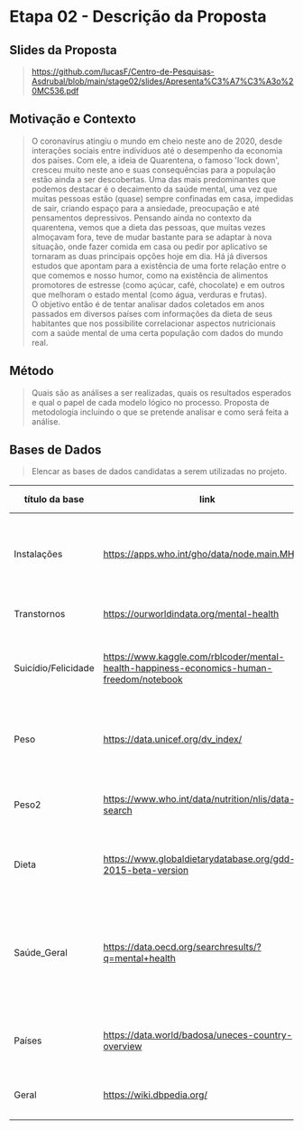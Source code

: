 # Etapa 02 - Descrição da Proposta

## Slides da Proposta

> https://github.com/IucasF/Centro-de-Pesquisas-Asdrubal/blob/main/stage02/slides/Apresenta%C3%A7%C3%A3o%20MC536.pdf

## Motivação e Contexto

> O coronavírus atingiu o mundo em cheio neste ano de 2020, desde interações sociais entre indivíduos até o desempenho da economia dos países. Com ele, a ideia de Quarentena, o famoso 'lock down', cresceu muito neste ano e suas consequências para a população estão ainda a ser descobertas. Uma das mais predominantes que podemos destacar é o decaimento da saúde mental, uma vez que muitas pessoas estão (quase) sempre confinadas em casa, impedidas de sair, criando espaço para a ansiedade, preocupação e até pensamentos depressivos. Pensando ainda no contexto da quarentena, vemos que a dieta das pessoas, que muitas vezes almoçavam fora, teve de mudar bastante para se adaptar à nova situação, onde fazer comida em casa ou pedir por aplicativo se tornaram as duas principais opções hoje em dia. Há já diversos estudos que apontam para a existência de uma forte relação entre o que comemos e nosso humor, como na existência de alimentos promotores de estresse (como açúcar, café, chocolate) e em outros que melhoram o estado mental (como água, verduras e frutas).  
O objetivo então é de tentar analisar dados coletados em anos passados em diversos países com informações da dieta de seus habitantes que nos possibilite correlacionar aspectos nutricionais com a saúde mental de uma certa população com dados do mundo real.

## Método

> Quais são as análises a ser realizadas, quais os resultados esperados e qual o papel de cada modelo lógico no processo. Proposta de metodologia incluindo o que se pretende analisar e como será feita a análise.

## Bases de Dados
> Elencar as bases de dados candidatas a serem utilizadas no projeto.

título da base | link | breve descrição
----- | ----- | -----
Instalações | https://apps.who.int/gho/data/node.main.MHFAC | Instalações para tratamento de problemas mentais por país (JSON) 
Transtornos | https://ourworldindata.org/mental-health | Transtornos mentais por país (CSV)
Suicídio/Felicidade | https://www.kaggle.com/rblcoder/mental-health-happiness-economics-human-freedom/notebook | Dados sobre Suicídio e níveis de felicidade por país (CSV)
Peso | https://data.unicef.org/dv_index/ | Taxa de obesidade, desnutrição entre outros por país (CSV)
Peso2 | https://www.who.int/data/nutrition/nlis/data-search | Taxa de obesidade e desnutrição por país (CSV)
Dieta | https://www.globaldietarydatabase.org/gdd-2015-beta-version | Informações sobre o tipo de dieta mais comum por país
Saúde_Geral | https://data.oecd.org/searchresults/?q=mental+health | Dados diversos relacionados à saúde, além de dados sobre índices de suicídio e de obesidade (CSV)
Países | https://data.world/badosa/uneces-country-overview | Dados geográficos gerais de países (JSON)
Geral | https://wiki.dbpedia.org/ | Dados gerais de países (grafo)

